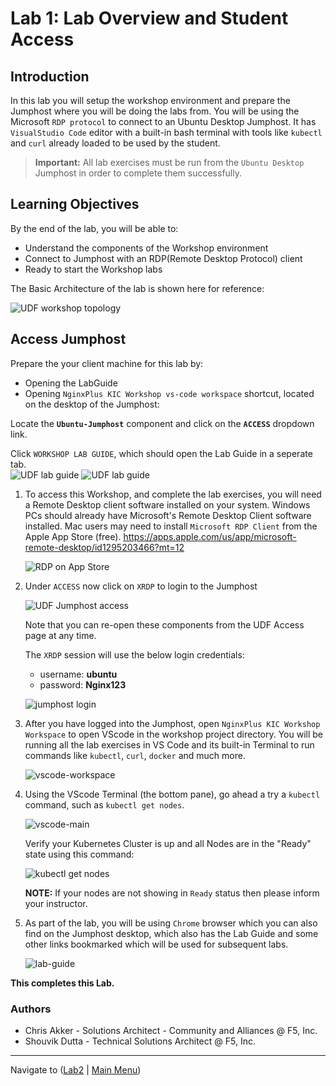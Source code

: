 # Lab 1: Lab Overview and Student Access

## Introduction

In this lab you will setup the workshop environment and prepare the Jumphost where you will be doing the labs from. You will be using the Microsoft `RDP protocol` to connect to an Ubuntu Desktop Jumphost.  It has `VisualStudio Code` editor with a built-in bash terminal with tools like `kubectl` and `curl` already loaded to be used by the student.

> **Important:** All lab exercises must be run from the `Ubuntu Desktop` Jumphost in order to complete them successfully.

## Learning Objectives 

By the end of the lab, you will be able to: 

- Understand the components of the Workshop environment
- Connect to Jumphost with an RDP(Remote Desktop Protocol) client
- Ready to start the Workshop labs

The Basic Architecture of the lab is shown here for reference:

![UDF workshop topology](media/udf-kubernetes-lab-topology.png)

## Access Jumphost

Prepare the your client machine for this lab by: 

- Opening the LabGuide
- Opening `NginxPlus KIC Workshop vs-code workspace` shortcut, located on the desktop of the Jumphost:

Locate the **`Ubuntu-Jumphost`** component and click on the **`ACCESS`** dropdown link.

Click `WORKSHOP LAB GUIDE`, which should open the Lab Guide in a seperate tab.<br/>
     ![UDF lab guide](media/lab_guide.png)
     ![UDF lab guide](media/lab_guide_outline.png)

1. To access this Workshop, and complete the lab exercises, you will need a Remote Desktop client software installed on your system. Windows PCs should already have Microsoft's Remote Desktop Client software installed. Mac users may need to install `Microsoft RDP Client` from the Apple App Store (free). https://apps.apple.com/us/app/microsoft-remote-desktop/id1295203466?mt=12

   ![RDP on App Store](media/lab1-rdp-applestore.png)

1. Under `ACCESS` now click on `XRDP` to login to the Jumphost

   ![UDF Jumphost access](media/udf-jumphost-access.png)

   Note that you can re-open these components from the UDF Access page at any time.

   The `XRDP` session will use the below login credentials:

   - username: **ubuntu**
   - password: **Nginx123**

   ![jumphost login](media/jumphost_login.png)

1. After you have logged into the Jumphost, open `NginxPlus KIC Workshop Workspace` to open VScode in the workshop project directory. You will be running all the lab exercises in VS Code and its built-in Terminal to run commands like `kubectl`, `curl`, `docker` and much more.

   ![vscode-workspace](media/vscode-workspace.png)

1. Using the VScode Terminal (the bottom pane), go ahead a try a `kubectl` command, such as `kubectl get nodes`.

      ![vscode-main](media/vscode-main.png)

      Verify your Kubernetes Cluster is up and all Nodes are in the "Ready" state using this command:

      ![kubectl get nodes](media/k-get-nodes.png)

      **NOTE:** If your nodes are not showing in `Ready` status then please inform your instructor.

1. As part of the lab, you will be using `Chrome` browser which you can also find on the Jumphost desktop, which also has the Lab Guide and some other links bookmarked which will be used for subsequent labs.

   ![lab-guide](media/lab_guide.png)

**This completes this Lab.**

### Authors
- Chris Akker - Solutions Architect - Community and Alliances @ F5, Inc.
- Shouvik Dutta - Technical Solutions Architect @ F5, Inc.


-------------

Navigate to ([Lab2](../lab2/readme.md) | [Main Menu](../intro/LabGuide.md))

